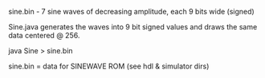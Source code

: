 sine.bin - 7 sine waves of decreasing amplitude, each 9 bits wide (signed)

Sine.java generates the waves into 9 bit signed values and
draws the same data centered @ 256.

java Sine > sine.bin

sine.bin = data for SINEWAVE ROM (see hdl & simulator dirs)
